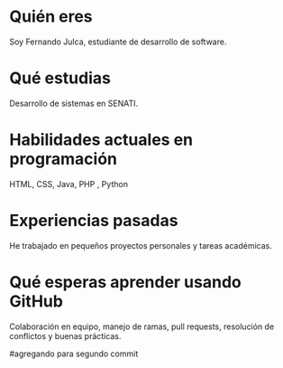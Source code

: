 # Quién eres
Soy Fernando Julca, estudiante de desarrollo de software.

# Qué estudias
Desarrollo de sistemas en SENATI.

# Habilidades actuales en programación
HTML, CSS, Java, PHP , Python

# Experiencias pasadas
He trabajado en pequeños proyectos personales y tareas académicas.

# Qué esperas aprender usando GitHub
Colaboración en equipo, manejo de ramas, pull requests, resolución de conflictos y buenas prácticas.

#agregando para segundo commit